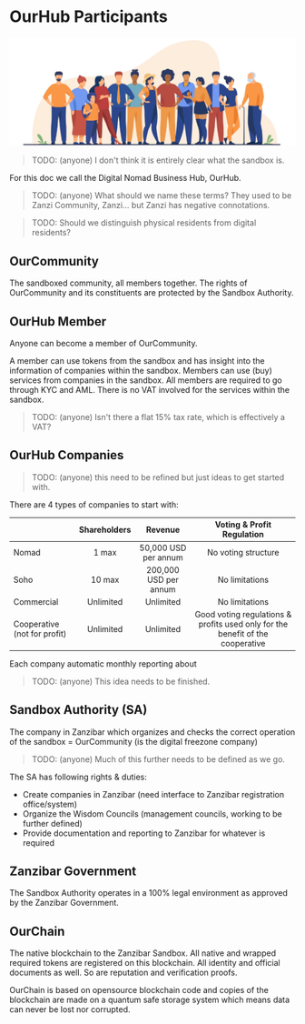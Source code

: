
# OurHub Participants

![](img/participants.png)  

> TODO: (anyone) I don't think it is entirely clear what the sandbox is.

For this doc we call the Digital Nomad Business Hub, OurHub.

> TODO: (anyone) What should we name these terms? They used to be Zanzi Community, Zanzi... but Zanzi has negative connotations.

> TODO: Should we distinguish physical residents from digital residents?

## OurCommunity

The sandboxed community, all members together. The rights of OurCommunity and its constituents are protected by the Sandbox Authority. 

## OurHub Member

Anyone can become a member of OurCommunity.

A member can use tokens from the sandbox and has insight into the information of companies within the sandbox. Members can use (buy) services from companies in the sandbox. All members are required to go through KYC and AML. There is no VAT involved for the services within the sandbox.

> TODO: (anyone) Isn't there a flat 15% tax rate, which is effectively a VAT?

## OurHub Companies

> TODO: (anyone) this need to be refined but just ideas to get started with.
 
There are 4 types of companies to start with:

|     |Shareholders|Revenue|Voting & Profit Regulation|
|-----|:-----:|:-----:|:-----:|
|Nomad|1 max|50,000 USD per annum|No voting structure|
|Soho|10 max|200,000 USD per annum|No limitations|
|Commercial|Unlimited|Unlimited|No limitations|
|Cooperative (not for profit) |Unlimited|Unlimited|Good voting regulations & profits used only for the benefit of the cooperative|

Each company automatic monthly reporting about 

> TODO: (anyone) This idea needs to be finished.

## Sandbox Authority (SA)

The company in Zanzibar which organizes and checks the correct operation of the sandbox = OurCommunity (is the digital freezone company)

> TODO: (anyone) Much of this further needs to be defined as we go.

The SA has following rights & duties:

* Create companies in Zanzibar (need interface to Zanzibar registration office/system)
* Organize the Wisdom Councils (management councils, working to be further defined)
* Provide documentation and reporting to Zanzibar for whatever is required

## Zanzibar Government

The Sandbox Authority operates in a 100% legal environment as approved by the Zanzibar Government.

## OurChain

The native blockchain to the Zanzibar Sandbox. All native and wrapped required tokens are registered on this blockchain. All identity and official documents as well. So are reputation and verification proofs.

OurChain is based on opensource blockchain code and copies of the blockchain are made on a quantum safe storage system which means data can never be lost nor corrupted.